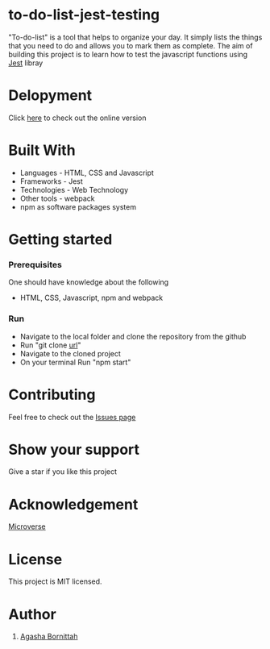 # to-do-list-jest-testing
 "To-do-list" is a tool that helps to organize your day. It simply lists the things that you need to do and allows you to mark them as complete. The aim of building this project is to learn how to test the javascript functions using [Jest](https://jestjs.io/) libray
 
 # Delopyment
 Click [here](https://bornittah.github.io/to-do-list/) to check out the online version

 # Built With
- Languages - HTML, CSS and Javascript
- Frameworks - Jest
- Technologies - Web Technology
- Other tools - webpack
- npm as software packages system
# Getting started
### Prerequisites
One should have knowledge about the following
- HTML, CSS, Javascript, npm and webpack

### Run
- Navigate to the local folder and clone the repository from the github 
- Run "git clone [url](https://github.com/Bornittah/to-do-list-jest-testing.git)"
- Navigate to the cloned project
- On your terminal Run "npm start"

# Contributing
Feel free to check out the [Issues page](https://github.com/Bornittah/to-do-list-jest-testing/issues)

# Show your support
Give a star if you like this project

# Acknowledgement
 [Microverse](https://www.microverse.org/?grsf=i6yi2m)
 
# License
This project is MIT licensed.

# Author
1. [Agasha Bornittah](https://github.com/Bornittah)
